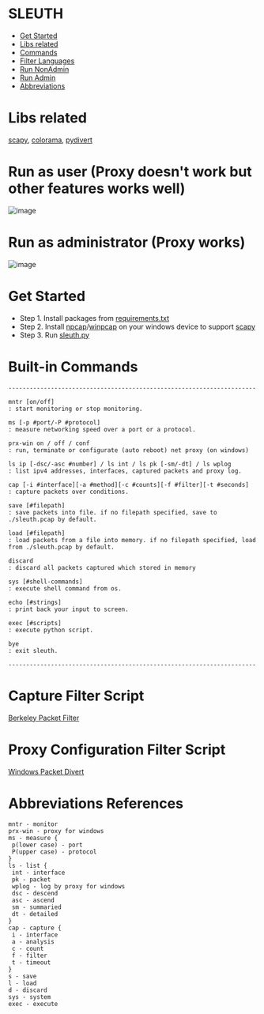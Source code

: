 # SLEUTH
-   [Get Started](#get-started)
-   [Libs related](#libs-related)
-   [Commands](#build-in-commands)
-   [Filter Languages](#capture-filter-script)
-   [Run NonAdmin](#run-as-user-proxy-doesnt-work-but-other-features-works-well)
-   [Run Admin](#run-as-administrator-proxy-works)
-   [Abbreviations](#abbreviations-references)

# Libs related
[scapy](https://github.com/secdev/scapy), [colorama](https://github.com/tartley/colorama), [pydivert](https://github.com/ffalcinelli/pydivert)

# Run as user (Proxy doesn't work but other features works well)
![image](https://github.com/vortezwohl/sleuth-network-sniffer/assets/117743023/df728a13-f3ef-4cee-b21c-06ca7487531d)

# Run as administrator (Proxy works)
![image](https://github.com/vortezwohl/sleuth-network-sniffer/assets/117743023/a127a9d8-debf-46db-828c-53fe041c7770)

# Get Started
- Step 1.
  Install packages from [requirements.txt](https://github.com/vortezwohl/sleuth-network-sniffer/blob/main/requirements.txt)
- Step 2.
  Install [npcap](https://npcap.com/)/[winpcap](https://www.winpcap.org/) on your windows device to support [scapy](https://github.com/secdev/scapy)
- Step 3.
  Run [sleuth.py](https://github.com/vortezwohl/sleuth-network-sniffer/blob/main/sleuth.py)

# Built-in Commands
```
----------------------------------------------------------------------

mntr [on/off]                                                         : start monitoring or stop monitoring.

ms [-p #port/-P #protocol]                                            : measure networking speed over a port or a protocol.

prx-win on / off / conf                                               : run, terminate or configurate (auto reboot) net proxy (on windows)

ls ip [-dsc/-asc #number] / ls int / ls pk [-sm/-dt] / ls wplog       : list ipv4 addresses, interfaces, captured packets and proxy log.

cap [-i #interface][-a #method][-c #counts][-f #filter][-t #seconds]  : capture packets over conditions.

save [#filepath]                                                      : save packets into file. if no filepath specified, save to ./sleuth.pcap by default.

load [#filepath]                                                      : load packets from a file into memory. if no filepath specified, load from ./sleuth.pcap by default.

discard                                                               : discard all packets captured which stored in memory

sys [#shell-commands]                                                 : execute shell command from os.

echo [#strings]                                                       : print back your input to screen.

exec [#scripts]                                                       : execute python script.

bye                                                                   : exit sleuth.

----------------------------------------------------------------------
```

# Capture Filter Script
[Berkeley Packet Filter](https://dl.acm.org/doi/fullHtml/10.5555/2642922.2642925)

# Proxy Configuration Filter Script
[Windows Packet Divert](https://reqrypt.org/windivert-doc.html#filter_language)

# Abbreviations References
```
mntr - monitor
prx-win - proxy for windows
ms - measure {
 p(lower case) - port
 P(upper case) - protocol
}
ls - list {
 int - interface
 pk - packet
 wplog - log by proxy for windows
 dsc - descend
 asc - ascend
 sm - summaried
 dt - detailed
}
cap - capture {
 i - interface
 a - analysis
 c - count
 f - filter
 t - timeout
}
s - save
l - load
d - discard
sys - system
exec - execute
```
